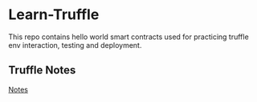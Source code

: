 # Learn-Truffle
This repo contains hello world smart contracts used for practicing truffle env interaction, testing and deployment.

## Truffle Notes
[Notes](https://github.com/AnilRaj27/Learn-Truffle/blob/main/truffle-notes.pdf)
